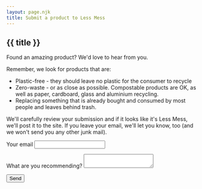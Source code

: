 ```yaml
---
layout: page.njk
title: Submit a product to Less Mess
---
```

## {{ title }}
<p>Found an amazing product?  We'd love to hear from you.</p>
<p>Remember, we look for products that are:</p>
<ul>
	<li>Plastic-free - they should leave no plastic for the consumer to recycle</li>
	<li>Zero-waste - or as close as possible. Compostable products are OK, as well as paper, cardboard, glass and aluminium recycling.</li>
	<li>Replacing something that is already bought and consumed by most people and leaves behind trash.</li>
</ul>
<p>We'll carefully review your submission and if it looks like it's Less Mess, we'll post it to the site. If you leave your email, we'll let you know, too (and we won't send you any other junk mail).</p>

<form name="submission" method="POST" data-netlify="true" action="/thanks">
  <p>
    <label>Your email <input type="email" name="email" /></label>
  </p>
  <p>
    <label>What are you recommending? <textarea name="message"></textarea></label>
  </p>
  <p>
    <button type="submit">Send</button>
  </p>
</form>


